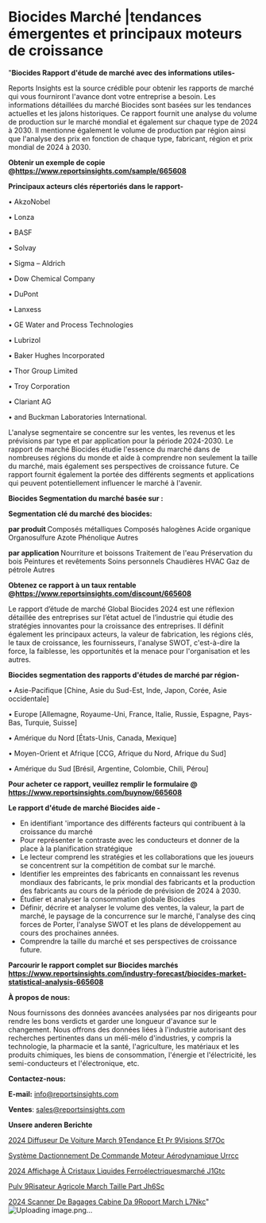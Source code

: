 # Biocides Marché |tendances émergentes et principaux moteurs de croissance

"<strong>Biocides Rapport d'étude de marché avec des informations utiles-</strong>

Reports Insights est la source crédible pour obtenir les rapports de marché qui vous fourniront l'avance dont votre entreprise a besoin. Les informations détaillées du marché Biocides sont basées sur les tendances actuelles et les jalons historiques. Ce rapport fournit une analyse du volume de production sur le marché mondial et également sur chaque type de 2024 à 2030. Il mentionne également le volume de production par région ainsi que l'analyse des prix en fonction de chaque type, fabricant, région et prix mondial de 2024 à 2030.

<strong><b>Obtenir un exemple de copie @</b></strong><a href=https://www.reportsinsights.com/sample/665608><strong><b>https://www.reportsinsights.com/sample/665608</b></strong></a>

<b>Principaux acteurs clés répertoriés dans le rapport-</b>

<b> </b>• AkzoNobel

• Lonza

• BASF

• Solvay

• Sigma – Aldrich

• Dow Chemical Company

• DuPont

• Lanxess

• GE Water and Process Technologies

• Lubrizol

• Baker Hughes Incorporated

• Thor Group Limited

• Troy Corporation

• Clariant AG

• and Buckman Laboratories International.

L'analyse segmentaire se concentre sur les ventes, les revenus et les prévisions par type et par application pour la période 2024-2030. Le rapport de marché Biocides étudie l'essence du marché dans de nombreuses régions du monde et aide à comprendre non seulement la taille du marché, mais également ses perspectives de croissance future. Ce rapport fournit également la portée des différents segments et applications qui peuvent potentiellement influencer le marché à l'avenir.

<strong>Biocides Segmentation du marché basée sur :</strong>

<strong> Segmentation clé du marché des biocides: </strong>

<strong> par produit </strong>
Composés métalliques
Composés halogènes
Acide organique
Organosulfure
Azote
Phénolique
Autres

<strong> par application </strong>
Nourriture et boissons
Traitement de l'eau
Préservation du bois
Peintures et revêtements
Soins personnels
Chaudières
HVAC
Gaz de pétrole
Autres

<strong><b>Obtenez ce rapport à un taux rentable @</b></strong><a href=https://www.reportsinsights.com/discount/665608><strong><b>https://www.reportsinsights.com/discount/665608</b></strong></a>

Le rapport d’étude de marché Global Biocides 2024 est une réflexion détaillée des entreprises sur l’état actuel de l’industrie qui étudie des stratégies innovantes pour la croissance des entreprises. Il définit également les principaux acteurs, la valeur de fabrication, les régions clés, le taux de croissance, les fournisseurs, l'analyse SWOT, c'est-à-dire la force, la faiblesse, les opportunités et la menace pour l'organisation et les autres.

<strong>Biocides segmentation des rapports d'études de marché par région-</strong>

• Asie-Pacifique [Chine, Asie du Sud-Est, Inde, Japon, Corée, Asie occidentale]

• Europe [Allemagne, Royaume-Uni, France, Italie, Russie, Espagne, Pays-Bas, Turquie, Suisse]

• Amérique du Nord [États-Unis, Canada, Mexique]

• Moyen-Orient et Afrique [CCG, Afrique du Nord, Afrique du Sud]

• Amérique du Sud [Brésil, Argentine, Colombie, Chili, Pérou]

<strong>Pour acheter ce rapport, veuillez remplir le formulaire @   <a href=https://www.reportsinsights.com/buynow/665608>https://www.reportsinsights.com/buynow/665608</a></strong>

<strong>Le rapport d'étude de marché Biocides aide -</strong>
<ul>
  <li>En identifiant 'importance des différents facteurs qui contribuent à la croissance du marché</li>
  <li>Pour représenter le contraste avec les conducteurs et donner de la place à la planification stratégique</li>
  <li>Le lecteur comprend les stratégies et les collaborations que les joueurs se concentrent sur la compétition de combat sur le marché.</li>
  <li>Identifier les empreintes des fabricants en connaissant les revenus mondiaux des fabricants, le prix mondial des fabricants et la production des fabricants au cours de la période de prévision de 2024 à 2030.</li>
  <li>Étudier et analyser la consommation globale Biocides</li>
  <li>Définir, décrire et analyser le volume des ventes, la valeur, la part de marché, le paysage de la concurrence sur le marché, l'analyse des cinq forces de Porter, l'analyse SWOT et les plans de développement au cours des prochaines années.</li>
  <li>Comprendre la taille du marché et ses perspectives de croissance future.</li>
</ul>

<strong>Parcourir le rapport complet sur Biocides marchés <a href=https://www.reportsinsights.com/industry-forecast/biocides-market-statistical-analysis-665608>https://www.reportsinsights.com/industry-forecast/biocides-market-statistical-analysis-665608</a></strong>

<strong>À propos de nous:</strong>

Nous fournissons des données avancées analysées par nos dirigeants pour rendre les bons verdicts et garder une longueur d'avance sur le changement. Nous offrons des données liées à l'industrie autorisant des recherches pertinentes dans un méli-mélo d'industries, y compris la technologie, la pharmacie et la santé, l'agriculture, les matériaux et les produits chimiques, les biens de consommation, l'énergie et l'électricité, les semi-conducteurs et l'électronique, etc.

<strong>Contactez-nous:</strong>

<strong>E-mail:</strong> <a href=mailto:info@reportsinsights.com>info@reportsinsights.com</a>

<strong>Ventes</strong>: <a href=mailto:sales@reportsinsights.com>sales@reportsinsights.com</a>

<strong>Unsere anderen Berichte</strong>

<a href=https://www.linkedin.com/pulse/2024-diffuseur-de-voiture-march%C3%A9tendance-et-pr%C3%A9visions-sf7oc/>2024 Diffuseur De Voiture March 9Tendance Et Pr 9Visions Sf7Oc</a>

<a href=https://www.linkedin.com/pulse/système-dactionnement-de-commande-moteur-aérodynamique-urrcc/>Système Dactionnement De Commande Moteur Aérodynamique Urrcc</a>

<a href=https://www.linkedin.com/pulse/2024-affichage-à-cristaux-liquides-ferroélectriquesmarché-j1gtc/>2024 Affichage À Cristaux Liquides Ferroélectriquesmarché J1Gtc</a>

<a href=https://www.linkedin.com/pulse/pulv%C3%A9risateur-agricole-march%C3%A9-taille-part-jh6sc/>Pulv 9Risateur Agricole March Taille Part Jh6Sc</a>

<a href=https://www.linkedin.com/pulse/2024-scanner-de-bagages-cabine-da%C3%A9roport-march%C3%A9-l7nkc/>2024 Scanner De Bagages Cabine Da 9Roport March L7Nkc</a>"
![Uploading image.png…]()
